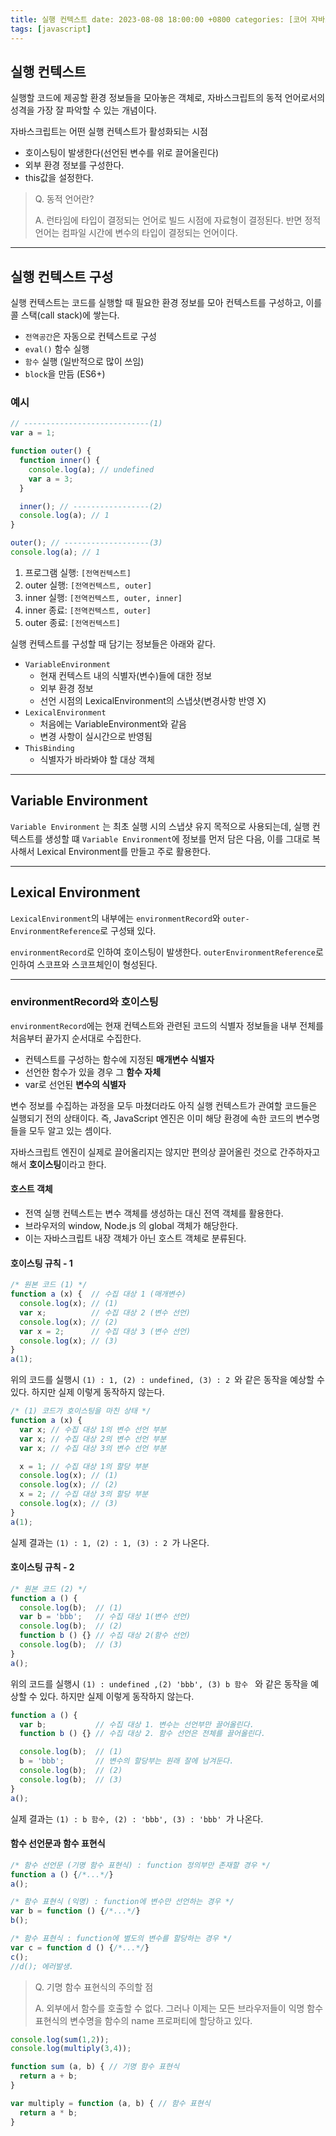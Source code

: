 ```yaml
---
title: 실행 컨텍스트 date: 2023-08-08 18:00:00 +0800 categories: [코어 자바스크립트]
tags: [javascript]
---
```


## 실행 컨텍스트

실행할 코드에 제공할 환경 정보들을 모아놓은 객체로, 자바스크립트의 동적 언어로서의 성격을 가장 잘 파악할 수 있는 개념이다.

자바스크립트는 어떤 실행 컨텍스트가 활성화되는 시점

- 호이스팅이 발생한다(선언된 변수를 위로 끌어올린다)
- 외부 환경 정보를 구성한다.
- this값을 설정한다.

> Q. 동적 언어란?
>
> A. 런타임에 타입이 결정되는 언어로 빌드 시점에 자료형이 결정된다. 반면 정적언어는 컴파일 시간에 변수의 타입이 결정되는 언어이다.

---

## 실행 컨텍스트 구성

실행 컨텍스트는 코드를 실행할 때 필요한 환경 정보를 모아 컨텍스트를 구성하고, 이를 콜 스택(call stack)에 쌓는다.

- ```전역공간```은 자동으로 컨텍스트로 구성
- ```eval()``` 함수 실행
- ```함수``` 실행 (일반적으로 많이 쓰임)
- ```block```을 만듬 (ES6+)

### 예시

```javascript
// ----------------------------(1)
var a = 1;

function outer() {
  function inner() {
    console.log(a); // undefined
    var a = 3;
  }

  inner(); // -----------------(2)
  console.log(a); // 1
}

outer(); // -------------------(3)
console.log(a); // 1
```

1. 프로그램 실행: `[전역컨텍스트]`
2. outer 실행: `[전역컨텍스트, outer]`
3. inner 실행: `[전역컨텍스트, outer, inner]`
4. inner 종료: `[전역컨텍스트, outer]`
5. outer 종료: `[전역컨텍스트]`

실행 컨텍스트를 구성할 때 담기는 정보들은 아래와 같다.

- ```VariableEnvironment```
  - 현재 컨텍스트 내의 식별자(변수)들에 대한 정보
  - 외부 환경 정보
  - 선언 시점의 LexicalEnvironment의 스냅샷(변경사항 반영 X)
- ```LexicalEnvironment```
  - 처음에는 VariableEnvironment와 같음
  - 변경 사항이 실시간으로 반영됨
- ```ThisBinding```
  - 식별자가 바라봐야 할 대상 객체

---

## Variable Environment

```Variable Environment``` 는 최초 실행 시의 스냅샷 유지 목적으로 사용되는데, 실행 컨텍스트를 생성할 떄 ```Variable Environment```에
정보를 먼저 담은 다음, 이를 그대로 복사해서 Lexical Environment를 만들고 주로 활용한다.

---

## Lexical Environment

```LexicalEnvironment```의 내부에는 ```environmentRecord```와 ```outer-EnvironmentReference```로 구성돼 있다.

```environmentRecord```로 인하여 호이스팅이 발생한다.
```outerEnvironmentReference```로 인하여 스코프와 스코프체인이 형성된다.

---

### environmentRecord와 호이스팅

```environmentRecord```에는 현재 컨텍스트와 관련된 코드의 식별자 정보들을 내부 전체를 처음부터 끝가지 순서대로 수집한다.

- 컨텍스트를 구성하는 함수에 지정된 **매개변수 식별자**
- 선언한 함수가 있을 경우 그 **함수 자체**
- var로 선언된 **변수의 식별자**

변수 정보를 수집하는 과정을 모두 마쳤더라도 아직 실행 컨텍스트가 관여할 코드들은 실행되기 전의 상태이다. 즉, JavaScript 엔진은 이미 해당 환경에 속한 코드의 변수명들을
모두 알고 있는 셈이다.

자바스크립트 엔진이 실제로 끌어올리지는 않지만 편의상 끌어올린 것으로 간주하자고 해서 **호이스팅**이라고 한다.

#### 호스트 객체

- 전역 실행 컨텍스트는 변수 객체를 생성하는 대신 전역 객체를 활용한다.
- 브라우저의 window, Node.js 의 global 객체가 해당한다.
- 이는 자바스크립트 내장 객체가 아닌 호스트 객체로 분류된다.

#### 호이스팅 규칙 - 1

```javascript
/* 원본 코드 (1) */
function a (x) {  // 수집 대상 1 (매개변수)
  console.log(x); // (1)
  var x;          // 수집 대상 2 (변수 선언)
  console.log(x); // (2)
  var x = 2;      // 수집 대상 3 (변수 선언)
  console.log(x); // (3)
}
a(1);
```

위의 코드를 실행시 ```(1) : 1, (2) : undefined, (3) : 2 ```와 같은 동작을 예상할 수 있다. 하지만 실제 이렇게 동작하지 않는다.

```javascript
/* (1) 코드가 호이스팅을 마친 상태 */
function a (x) {
  var x; // 수집 대상 1의 변수 선언 부분
  var x; // 수집 대상 2의 변수 선언 부분
  var x; // 수집 대상 3의 변수 선언 부분

  x = 1; // 수집 대상 1의 할당 부분
  console.log(x); // (1)
  console.log(x); // (2)
  x = 2; // 수집 대상 3의 할당 부분
  console.log(x); // (3)
}
a(1);
```

실제 결과는 ```(1) : 1, (2) : 1, (3) : 2 ```가 나온다.

#### 호이스팅 규칙 - 2

```javascript
/* 원본 코드 (2) */
function a () {
  console.log(b);  // (1)
  var b = 'bbb';   // 수집 대상 1(변수 선언)
  console.log(b);  // (2)
  function b () {} // 수집 대상 2(함수 선언)
  console.log(b);  // (3)
}
a();
```

위의 코드를 실행시 ```(1) : undefined ,(2) 'bbb', (3) b 함수 ``` 와 같은 동작을 예상할 수 있다. 하지만 실제 이렇게 동작하지 않는다.

```javascript
function a () {
  var b;           // 수집 대상 1. 변수는 선언부만 끌어올린다.
  function b () {} // 수집 대상 2. 함수 선언은 전체를 끌어올린다.

  console.log(b);  // (1)
  b = 'bbb';       // 변수의 할당부는 원래 잘에 남겨둔다.
  console.log(b);  // (2)
  console.log(b);  // (3)
}
a();
```

실제 결과는 ```(1) : b 함수, (2) : 'bbb', (3) : 'bbb' ```가 나온다.


#### 함수 선언문과 함수 표현식

```javascript
/* 함수 선언문 (기명 함수 표현식) : function 정의부만 존재할 경우 */
function a () {/*...*/}
a();

/* 함수 표현식 (익명) : function에 변수만 선언하는 경우 */
var b = function () {/*...*/}
b();

/* 함수 표현식 : function에 별도의 변수를 할당하는 경우 */
var c = function d () {/*...*/}
c();
//d(); 에러발생.
```

> Q. 기명 함수 표현식의 주의할 점
>
> A. 외부에서 함수를 호출할 수 없다. 그러나 이제는 모든 브라우저들이 익명 함수 표현식의 변수명을 함수의 name 프로퍼티에 할당하고 있다.

```javascript
console.log(sum(1,2));
console.log(multiply(3,4));

function sum (a, b) { // 기명 함수 표현식
  return a + b;
}

var multiply = function (a, b) { // 함수 표현식
  return a * b;
}
```



